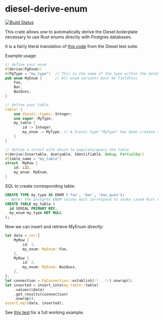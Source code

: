# diesel-derive-enum
[![Build Status](https://travis-ci.org/adwhit/diesel-derive-enum.svg?branch=master)](https://travis-ci.org/adwhit/diesel-derive-enum)

This crate allows one to automatically derive the Diesel boilerplate necessary
to use Rust enums directly with Postgres databases.

It is a fairly literal translation of [this code](https://github.com/diesel-rs/diesel/blob/8f8dd92135a788c7d0f2c5202dcb4d05339a0cc1/diesel_tests/tests/custom_types.rs) from the Diesel test suite.

Example usage: 

```rust
// define your enum
#[derive(PgEnum)]
#[PgType = "my_type"]  // This is the name of the type within the database
pub enum MyEnum {      // All enum variants must be fieldless
    Foo,
    Bar,
    BazQuxx,
}

// define your table
table! {
    use diesel::types::Integer;
    use super::MyType;
    my_table {
        id -> Integer,
        my_enum -> MyType, // A Diesel type "MyType" has been created corresponding to my_type
    }
}

// define a struct with which to populate/query the table
#[derive(Insertable, Queryable, Identifiable, Debug, PartialEq)]
#[table_name = "my_table"]
struct  MyRow {
    id: i32,
    my_enum: MyEnum,
}
```

SQL to create corresponding table:

```sql
CREATE TYPE my_type AS ENUM ('foo', 'bar', 'baz_quxx');
-- Note: the postgres ENUM values must correspond to snake_cased Rust enum variant names
CREATE TABLE my_table (
  id SERIAL PRIMARY KEY,
  my_enum my_type NOT NULL
);
```

Now we can insert and retrieve MyEnum directly:

```rust
let data = vec![
    MyRow {
        id: 1,
        my_enum: MyEnum::Foo,
    },
    MyRow {
        id: 2,
        my_enum: MyEnum::BazQuxx,
    },
];
let connection = PgConnection::establish(/*...*/).unwrap();
let inserted = insert_into(my_table::table)
    .values(&data)
    .get_results(&connection)
    .unwrap();
assert_eq!(data, inserted);
```

See [this test]("tests/lib.rs") for a full working example.
